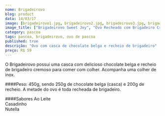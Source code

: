 ```yaml
---
nome: Brigadeirovo
blog: product
data: 14/03/17
image: [brigadeirovo1.jpg, brigadeirovo2.jpg, brigadeirovo3.jpg, brigadeirovo4.jpg]
image_title: ["Brigadeirovo Sweet Joy", "Ovo Recheado com Brigadeiro Cremoso", "Completamente recheado com brigadeiro", "450 gramas de Ovo"]
category: pascoa
tags: pascoa, brigadeirovo, ovo de pascoa
published: true
descrição: "Ovo com casca de chocolate belga e recheio de brigadeiro"
preço: R$ 59
---
```


O Brigadeirovo possui uma casca com delicioso chocolate belga e recheio de brigadeiro cremoso para comer com colher. Acompanha uma colher de inox. 

####Peso:
450g, sendo 250g  de chocolate belga (casca) e 200g de recheio. A metade do ovo é toda recheada de brigadeiro.

####Sabores
Ao Leite  
Casadinho  
Nutella  
